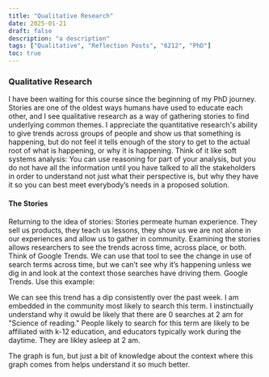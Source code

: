 ```yaml
---
title: "Qualitative Research"
date: 2025-01-21
draft: false
description: "a description"
tags: ["Qualitative", "Reflection Posts", "6212", "PhD"]
toc: true
---
```


### Qualitative Research

I have been waiting for this course since the beginning of my PhD journey. Stories are one of the oldest ways humans have used to educate each other, and I see qualitative research as a way of gathering stories to find underlying common themes. I appreciate the quantitative research's ability to give trends across groups of people and show us that something is happening, but do not feel it tells enough of the story to get to the actual root of what is happening, or why it is happening. Think of it like soft systems analysis: You can use reasoning for part of your analysis, but you do not have all the information until you have talked to all the stakeholders in order to understand not just what their perspective is, but why they have it so you can best meet everybody’s needs in a proposed solution. 

#### The Stories
Returning to the idea of stories: Stories permeate human experience. They sell us products, they teach us lessons, they show us we are not alone in our experiences and allow us to gather in community. Examining the stories allows researchers to see the trends across time, across place, or both. 
Think of Google Trends. We can use that tool to see the change in use of search terms across time, but we can’t see why it’s happening unless we dig in and look at the context those searches have driving them. Google Trends. 
Use this example:
  <script type="text/javascript" src="https://ssl.gstatic.com/trends_nrtr/3975_RC01/embed_loader.js"></script>
  <script type="text/javascript">
    trends.embed.renderExploreWidget("TIMESERIES", {"comparisonItem":[{"keyword":"science of reading","geo":"US","time":"now 7-d"}],"category":0,"property":""}, {"exploreQuery":"date=now%207-d&geo=US&q=science%20of%20reading&hl=en-US","guestPath":"https://trends.google.com:443/trends/embed/"});
  </script>

We can see this trend has a dip consistently over the past week. I am embedded in the community most likely to search this term. I instinctually understand why it owuld be likely that there are 0 searches at 2 am for "Science of reading." People likely to search for this term are likely to be affiliated with k-12 education, and educators typically work during the daytime. They are likley asleep at 2 am. 

The graph is fun, but just a bit of knowledge about the context where this graph comes from helps understand it so much better. 